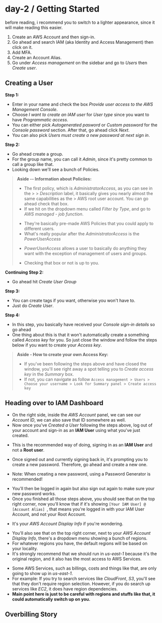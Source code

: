 # day-2 / Getting Started
before reading, i recommend you to switch to a lighter appearance, since it will make reading this easier.

1. Create an AWS Account and then sign-in.
2. Go ahead and search IAM (aka Identity and Access Management) then click on it.
3. Add MFA.
4. Create an Account Alias.
5. Go under *Access management* on the sidebar and go to *Users* then *Create user*.



## Creating a User

**Step 1:**

- Enter in your name and check the box *Provide user access to the AWS Management Console*.
- Choose *I want to create an IAM user* for *User type* since you want to have *Programmatic access*.
- You can either pick *Autogenerated pasword* or *Custom password* for the *Console password* section. After that, go ahead click *Next*. 
- You can also pick *Users must create a new password at next sign in*.

**Step 2:**

- Go ahead create a group.
- For the group name, you can call it *Admin*, since it's pretty common to call a group like that.
- Looking down we'll see a bunch of Policies.

> **Aside -- Information about Policiies:**
> - The first policy, which is *AdministratorAccess*, as you can see in the > > *Description* label, it basically gives you nearly almost the same capabilities as the > AWS root user account. You can go ahead check that box.
> - If we hit on the dropdown menu called *Filter by Type*, and go to *AWS managed - job function*.
> + They're basically pre-made AWS Policies that you could apply to different users. 
> + What's really popular after the *AdministratorAccess* is the *PowerUserAccess*
> - *PowerUserAccess* allows a user to basically do anything they want with the exception of management of users and groups.
> + Checking that box or not is up to you.

**Continuing Step 2:**

- Go ahead hit *Create User Group*


**Step 3:**

- You can create tags if you want, otherwise you won't have to.
- Just do *Create User*.

**Step 4:**

- In this step, you basically have received your *Console sign-in details* so go ahead 
- One thing about this is that it won't automatically create a something called *Access key* for you. So just close the window and follow the steps below if you want to create your *Access key*.

> **Aside - How to create your own Access Key:**
> - If you've been following the steps above and have closed the window, you'll see right away a spot telling you to *Create access key* in the *Summary* box.
> - If not, you can navigate as follow
> `Access management > Users > Choose your username > Look for Summary panel > Create access key`

 
## Heading over to IAM Dashboard

- On the right side, inside the *AWS Account* panel, we can see our *Account ID*, we can also save that ID somewhere as well.
- Now once you've *Created a User* following the steps above, log out of your account and sign-in as an **IAM User** using what you've just created. 
+ This is the recommended way of doing, signing in as an **IAM User** and not a **Root user**.
- Once signed out and currently signing back in, it's prompting you to create a new password. Therefore, go ahead and create a new one.
+ Note: When creating a new password, using a Password Generator is recommended!
- You'll then be logged in again but also sign out again to make sure your new password works. 
- Once you finished all those steps above, you should see that on the top right corner, now you'll know that if it's showing `[Your IAM User] @ [Account Alias] `, that means you're logged in with your IAM User Account, and not your Root Account. 
+ It's your *AWS Account Display Info* if you're wondering.
- You'll also see that on the top right corner, next to your *AWS Account Display Info*, there's a dropdown menu showing a bunch of regions. 
- For whatever regions you have, the default regions will be based on your locality. 
- It's strongly recommend that we should run in *us-east-1* because it's the original region, and it also has the most access to AWS Services.
+ Some AWS Services, such as billings, costs and things like that, are only going to show up in *us-east-1*. 
+ For example: If you try to search services like *CloudFront*, *S3*, you'll see that they don't require region selection. However, if you do search up services like *EC2*, it does have region dependencies. 
+ **Main point here is just to be careful with regions and stuffs like that, it could automatically switch up on you.**



## Overbilling Story